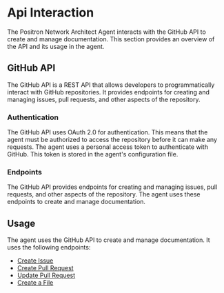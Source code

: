 # Api Interaction

The Positron Network Architect Agent interacts with the GitHub API to create and manage documentation. This section provides an overview of the API and its usage in the agent.

## GitHub API

The GitHub API is a REST API that allows developers to programmatically interact with GitHub repositories. It provides endpoints for creating and managing issues, pull requests, and other aspects of the repository.

### Authentication

The GitHub API uses OAuth 2.0 for authentication. This means that the agent must be authorized to access the repository before it can make any requests. The agent uses a personal access token to authenticate with GitHub. This token is stored in the agent's configuration file.

### Endpoints

The GitHub API provides endpoints for creating and managing issues, pull requests, and other aspects of the repository. The agent uses these endpoints to create and manage documentation.

## Usage

The agent uses the GitHub API to create and manage documentation. It uses the following endpoints:

- [Create Issue](https://docs.github.com/en/rest/reference/issues#create-an-issue)
- [Create Pull Request](https://docs.github.com/en/rest/reference/pulls#create-a-pull-request)
- [Update Pull Request](https://docs.github.com/en/rest/reference/pulls#update-a-pull-request)
- [Create a File](https://docs.github.com/en/rest/reference/repos#create-or-update-file-contents)
